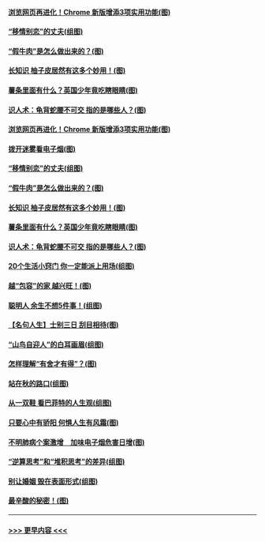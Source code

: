 #### [浏览网页再进化！Chrome 新版增添3项实用功能(图)](../pages/p8/907714.md?t=09180700) 
#### [“移情别恋”的丈夫(组图)](../pages/p8/907644.md?t=09180700) 
#### [“假牛肉”是怎么做出来的？(图)](../pages/p8/907668.md?t=09180700) 
#### [长知识 柚子皮居然有这多个妙用！(图)](../pages/p8/907425.md?t=09180700) 
#### [薯条里面有什么？英国少年竟吃瞎眼睛(图)](../pages/p8/907381.md?t=09180700) 
#### [识人术：龟背蛇腰不可交 指的是哪些人？(图)](../pages/p8/907503.md?t=09180700) 
#### [浏览网页再进化！Chrome 新版增添3项实用功能(图)](../pages/p8/907714.md?t=09180700) 
#### [拨开迷雾看电子烟(图)](../pages/p8/907427.md?t=09180700) 
#### [“移情别恋”的丈夫(组图)](../pages/p8/907644.md?t=09180700) 
#### [“假牛肉”是怎么做出来的？(图)](../pages/p8/907668.md?t=09180700) 
#### [长知识 柚子皮居然有这多个妙用！(图)](../pages/p8/907425.md?t=09180700) 
#### [薯条里面有什么？英国少年竟吃瞎眼睛(图)](../pages/p8/907381.md?t=09180700) 
#### [识人术：龟背蛇腰不可交 指的是哪些人？(图)](../pages/p8/907503.md?t=09180700) 
#### [20个生活小窍门 你一定能派上用场(组图)](../pages/p8/907510.md?t=09180700) 
#### [越“包容”的家 越兴旺！(图)](../pages/p8/907328.md?t=09180700) 
#### [聪明人 余生不想5件事！(组图)](../pages/p8/907364.md?t=09180700) 
#### [【名句人生】士别三日 刮目相待(图)](../pages/p8/906988.md?t=09180700) 
#### [“山鸟自迎人”的白耳画眉(组图)](../pages/p8/907332.md?t=09180700) 
#### [怎样理解“有舍才有得”？(图)](../pages/p8/906872.md?t=09180700) 
#### [站在秋的路口(组图)](../pages/p8/906914.md?t=09180700) 
#### [从一双鞋 看巴菲特的人生观(组图)](../pages/p8/907311.md?t=09180700) 
#### [只要心中有骄阳 何惧人生有风霜(图)](../pages/p8/907320.md?t=09180700) 
#### [不明肺病个案激增　加味电子烟危害日增(图)](../pages/p8/907307.md?t=09180700) 
#### [“逆算思考”和“堆积思考”的差异(组图)](../pages/p8/907229.md?t=09180700) 
#### [别让婚姻 毁在表面形式(组图)](../pages/p8/907118.md?t=09180700) 
#### [最辛酸的秘密！(图)](../pages/p8/906327.md?t=09180700) 

----
#### [ >>> 更早内容 <<< ](../indexes/p8-earlier.md)
